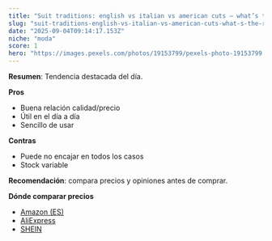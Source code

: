 ```yaml
---
title: "Suit traditions: english vs italian vs american cuts — what’s the real difference in how they wear?"
slug: "suit-traditions-english-vs-italian-vs-american-cuts-what-s-the-real-difference-i"
date: "2025-09-04T09:14:17.153Z"
niche: "moda"
score: 1
hero: "https://images.pexels.com/photos/19153799/pexels-photo-19153799.jpeg?auto=compress&cs=tinysrgb&fit=crop&h=627&w=1200&auto=compress&cs=tinysrgb&w=1024&h=576&fit=crop"
---
```


**Resumen**: Tendencia destacada del día.

**Pros**
- Buena relación calidad/precio
- Útil en el día a día
- Sencillo de usar

**Contras**
- Puede no encajar en todos los casos
- Stock variable

**Recomendación**: compara precios y opiniones antes de comprar.

**Dónde comparar precios**
- [Amazon (ES)](https://www.amazon.es/s?k=Suit+traditions%3A+english+vs+italian+vs+american+cuts+%E2%80%94+what%E2%80%99s+the+real+difference+in+how+they+wear%3F&language=es_ES&tag=teknovashop25-21)
- [AliExpress](https://es.aliexpress.com/wholesale?SearchText=Suit+traditions%3A+english+vs+italian+vs+american+cuts+%E2%80%94+what%E2%80%99s+the+real+difference+in+how+they+wear%3F)
- [SHEIN](https://es.shein.com/pdsearch?keyword=Suit+traditions%3A+english+vs+italian+vs+american+cuts+%E2%80%94+what%E2%80%99s+the+real+difference+in+how+they+wear%3F)
